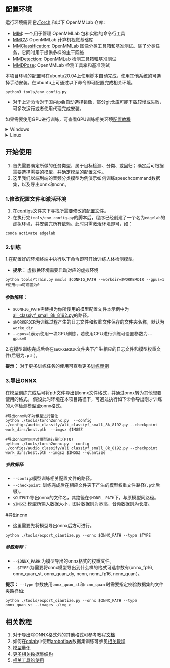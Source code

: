 ## 配置环境

运行环境需要 [PyTorch](https://pytorch.org/get-started/locally/) 和以下 OpenMMLab 仓库:

- [MIM](https://github.com/open-mmlab/mim): 一个用于管理 OpenMMLab 包和实验的命令行工具
- [MMCV](https://github.com/open-mmlab/mmcv): OpenMMLab 计算机视觉基础库
- [MMClassification](https://github.com/open-mmlab/mmclassification): OpenMMLab 图像分类工具箱和基准测试。除了分类任务，它同时用于提供多样的主干网络
- [MMDetection](https://github.com/open-mmlab/mmdetection): OpenMMLab 检测工具箱和基准测试
- [MMDPose](https://github.com/open-mmlab/mmpose): OpenMMLab 检测工具箱和基准测试

本项目环境的配置可在ubuntu20.04上使用脚本自动完成，使用其他系统的可选择手动安装。在ubuntu上可通过以下命令即可配置完成相关环境。

```shell
python3 tools/env_config.py
```

- 对于上述命令对于国内ip会自动选择镜像，部分git仓库可能下载较慢或失败，可多次运行或者使用代理完成安装。

如果需要使用GPU进行训练，可查看GPU训练相关环境[配置教程](./docs/zh_cn/get_started.md)

<details>
<summary>Windows</summary>

将本仓库克隆至本地后进入本项目文件夹，同时将本项目文件夹路径添加至环境变量中，变量名为PYTHONPATH，添加完成后可执行以下命令查看是否添加成功。

```bash
set PYTHONPATH
```

若显示本项目地址路径表明添加成功。
</details>

<details>
<summary>Linux</summary>

同样需要将本项目的文件路径添加至系统环境变量中，变量名为PYTHONPATH，其可通过修改~/.bashrc 文件以保证在后续新终端中可用。
在终端中依次执行以下命令即可：

```bash
echo export PYTHONPATH=`pwd`:\$PYTHONPATH >> ~/.bashrc
source ~/.bashrc
```

</details>

## 开始使用

1. 首先需要确定所做的任务类型，属于目标检测、分类、或回归；确定后可根据需要选择需要的模型，并确定模型的配置文件。
2. 这里我们以端到端的音频分类模型为例演示如何训练speechcommand数据集，以及导出onnx和ncnn。

### 1.修改配置文件和激活环境

1. 在[configs](./configs)文件夹下寻找所需要修改的[配置文件](./configs/audio_classify/ali_classiyf_small_8k_8192.py)。
2. 在执行完`tools/env_config.py`的脚本后，程序已经创建了一个名为`edgelab`的虚拟环境，并安装完所有依赖。此时只需激活环境即可，如：

```shell
conda activate edgelab
```

### 2.训练

1.在配置好的环境终端中执行以下命令即可开始训练人体检测模型。

- **提示：** 虚拟换环境需要启动对应的虚拟环境

```shell
python tools/train.py mmcls $CONFIG_PATH --workdir=$WORKERDIR --gpus=1 #使用cpu可设置为0
```

#### 参数解释：

- `$CONFIG_PATH`需替换为你所使用的模型配置文件本示例中为[ali_classiyf_small_8k_8192.py](./configs/audio_classify/ali_classiyf_small_8k_8192.py)的路径。
- `$WORKERDIR`为训练过程产生的日志文件和权重文件保存的文件夹名称，默认为`worke_dir`
- `--gpus=1`表示使用一块GPU训练，若使用CPU进行训练可设置参数为`--gpus=0`

2.在模型训练完成后会在`$WORKERDIR`文件夹下产生相应的日志文件和模型权重文件(后缀为`.pth`)。

**提示：** 对于更多训练任务的使用可查看更多[训练示例](./docs/zh_cn/train_example.md)

### 3.导出ONNX

在模型训练完成后可将pth文件导出到onnx文件格式，并通过onnx转为其他想要使用的格式。
假设此时环境在本项目路径下，可通过执行如下命令导出刚才训练的人体检测模型至onnx格式。

```shell
#导出onnx时不对模型进行量化
python ./tools/torch2onnx.py  --config ./configs/audio_classify/ali_classiyf_small_8k_8192.py --checkpoint work_dirs/best.pth  --imgsz $IMGSZ 

#导出onnx时同时对模型进行量化(PTQ)
python ./tools/torch2onnx.py --config ./configs/audio_classify/ali_classiyf_small_8k_8192.py --checkpoint work_dirs/best.pth --imgsz $IMGSZ --quantize
```

##### 参数解释:

- `--config`:模型训练相关配置文件的路径。
- `--checkpoint`: 训练完成后在相应文件夹下产生的模型权重文件路径(`.pth`后缀)。
- `$OUTPUT`:导出onnx的文件名，其路径在`$MODEL_PATH`下，与原模型同路径。
- `$IMGSZ`:模型所输入数据大小，图片数据则为宽高，音频数据则为长度。

#导出ncnn
- 这里需要先将模型导出onnx后方可进行。
```shell
python ./tools/export_qiantize.py --onnx $ONNX_PATH --type $TYPE

```
##### 参数解释：
- `--$ONNX_PARH`:为模型导出的onnx格式的权重文件。
- `--$TYPE`:为需要将onnx模型导出到什么样的格式可选参数有(onnx_fp16, onnx_quan_st, onnx_quan_dy, ncnn, ncnn_fp16, ncnn_quan)。

 **提示：** `--type` 参数使用`onnx_quan_st`和`ncnn_quan` 时需要指定校验数据集的文件夹路径如:

 ```shell
 python ./tools/export_qiantize.py --onnx $ONNX_PATH --type onnx_quan_st --images ./img_e
 ```


## 相关教程

1. 对于导出除ONNX格式外的其他格式可参考教程[文档](./docs/zh_cn/tutorials)
2. 如何在[colab]()中使用[aroboflow](https://app.roboflow.com/)数据集训练可参见[相关教程](./docs/zh_cn/tutorials/)
3. [模型量化](./docs/zh_cn/tutorials/quantize.md)
4. [更多相关数据集结构](./docs/zh_cn/tutorials/datasets_config.md)
5. [相关工具的使用](./docs/zh_cn/tutorials/use_tools.md)